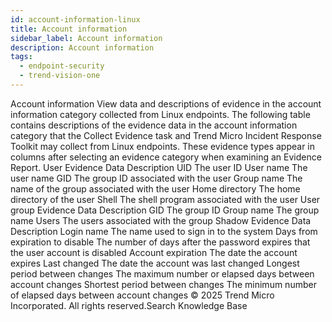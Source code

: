 ```yaml
---
id: account-information-linux
title: Account information
sidebar_label: Account information
description: Account information
tags:
  - endpoint-security
  - trend-vision-one
---
```


 Account information View data and descriptions of evidence in the account information category collected from Linux endpoints. The following table contains descriptions of the evidence data in the account information category that the Collect Evidence task and Trend Micro Incident Response Toolkit may collect from Linux endpoints. These evidence types appear in columns after selecting an evidence category when examining an Evidence Report. User Evidence Data Description UID The user ID User name The user name GID The group ID associated with the user Group name The name of the group associated with the user Home directory The home directory of the user Shell The shell program associated with the user User group Evidence Data Description GID The group ID Group name The group name Users The users associated with the group Shadow Evidence Data Description Login name The name used to sign in to the system Days from expiration to disable The number of days after the password expires that the user account is disabled Account expiration The date the account expires Last changed The date the account was last changed Longest period between changes The maximum number or elapsed days between account changes Shortest period between changes The minimum number of elapsed days between account changes © 2025 Trend Micro Incorporated. All rights reserved.Search Knowledge Base